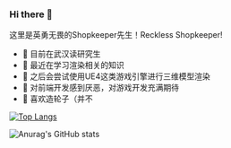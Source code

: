 ### Hi there 👋
这里是英勇无畏的Shopkeeper先生！Reckless Shopkeeper!
<!--
**CN-Shopkeeper/CN-Shopkeeper** is a ✨ _special_ ✨ repository because its `README.md` (this file) appears on your GitHub profile.

Here are some ideas to get you started:

- 🔭 I’m currently working on ...
- 🌱 I’m currently learning ...
- 👯 I’m looking to collaborate on ...
- 🤔 I’m looking for help with ...
- 💬 Ask me about ...
- 📫 How to reach me: ...
- 😄 Pronouns: ...
- ⚡ Fun fact: ...
-->

- 🔭 目前在武汉读研究生
- 🌱 最近在学习渲染相关的知识
- 👯 之后会尝试使用UE4这类游戏引擎进行三维模型渲染
- 🤔 对前端开发感到厌恶，对游戏开发充满期待
- 💬 喜欢造轮子（并不
  
[![Top Langs](https://github-readme-stats.vercel.app/api/top-langs/?username=CN-Shopkeeper&layout=compact&hide=html,javascript,c)](https://github.com/anuraghazra/github-readme-stats)

![Anurag's GitHub stats](https://github-readme-stats.vercel.app/api?username=CN-Shopkeeper&layout=compact&count_private=true)

<!--[![wakatime](https://wakatime.com/badge/user/7e7c9b8c-f1a2-45d5-a175-922086f27157.svg)](https://wakatime.com/@7e7c9b8c-f1a2-45d5-a175-922086f27157)

[![Harlok's wakatime stats](https://github-readme-stats.vercel.app/api/wakatime?username=@CN-Shopkeeper)](https://github.com/anuraghazra/github-readme-stats)-->
